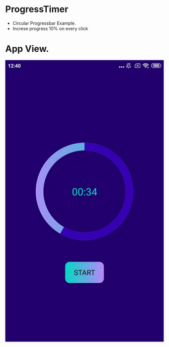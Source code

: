 # ProgressTimer

* Circular Progressbar Example.
* Increse progress 10% on every click
# App View.

![Out put](35ff26e8-4679-4787-b17b-4ba8515b415b.jpg?raw=true "Output")
